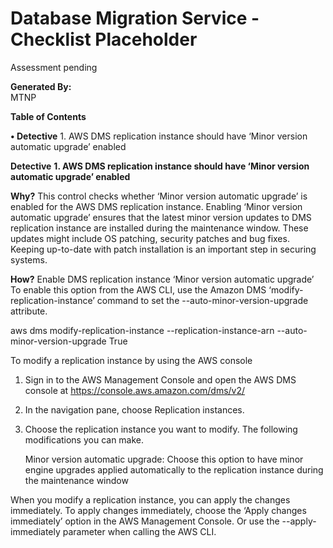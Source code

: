 # Database Migration Service - Checklist Placeholder
Assessment pending


**Generated By:**  
MTNP

**Table of Contents**

**•	Detective**
    1. AWS DMS replication instance should have ‘Minor version automatic upgrade’ enabled
    
**Detective**
**1. AWS DMS replication instance should have ‘Minor version automatic upgrade’ enabled**

**Why?** This control checks whether ‘Minor version automatic upgrade’ is enabled for the AWS DMS replication instance. 
Enabling ‘Minor version automatic upgrade’ ensures that the latest minor version updates to DMS replication instance are installed during the maintenance window. These updates might include OS patching, security patches and bug fixes. Keeping up-to-date with patch installation is an important step in securing systems.

**How?** Enable DMS replication instance ‘Minor version automatic upgrade’
To enable this option from the AWS CLI, use the Amazon DMS ‘modify-replication-instance’ command to set the --auto-minor-version-upgrade attribute.

aws dms modify-replication-instance --replication-instance-arn <replication-instance-arn> --auto-minor-version-upgrade True

To modify a replication instance by using the AWS console
  1.	Sign in to the AWS Management Console and open the AWS DMS console at https://console.aws.amazon.com/dms/v2/
  2.	In the navigation pane, choose Replication instances.
  3.	Choose the replication instance you want to modify. The following modifications you can make.
      
        Minor version automatic upgrade: Choose this option to have minor engine upgrades applied automatically to the replication instance during the maintenance window

When you modify a replication instance, you can apply the changes immediately. To apply changes immediately, choose the ‘Apply changes immediately’ option in the AWS Management Console. Or use the --apply-immediately parameter when calling the AWS CLI.
